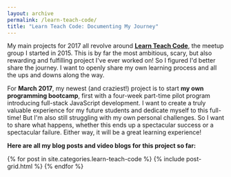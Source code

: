 ```yaml
---
layout: archive
permalink: /learn-teach-code/
title: "Learn Teach Code: Documenting My Journey"
---
```


My main projects for 2017 all revolve around **<a href="http://learnteachcode.org/">Learn Teach Code</a>**, the meetup group I started in 2015. This is by far the most ambitious, scary, but also rewarding and fulfilling project I've ever worked on! So I figured I'd better share the journey. I want to openly share my own learning process and all the ups and downs along the way.

For **March 2017**, my newest (and craziest!) project is to start **my own programming bootcamp**, first with a four-week part-time pilot program introducing full-stack JavaScript development. I want to create a truly valuable experience for my future students and dedicate myself to this full-time! But I'm also still struggling with my own personal challenges. So I want to share what happens, whether this ends up a spectacular success or a spectacular failure. Either way, it will be a great learning experience!

**Here are all my blog posts and video blogs for this project so far:**

<div class="tiles">
{% for post in site.categories.learn-teach-code %}
	{% include post-grid.html %}
{% endfor %}
</div><!-- /.tiles -->
